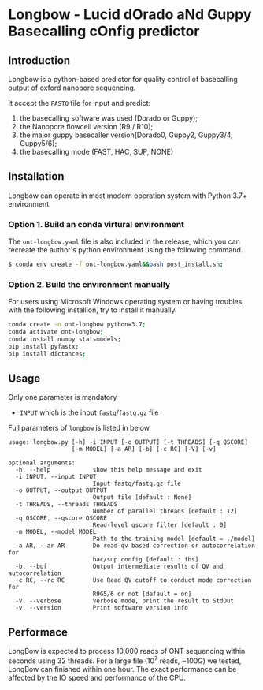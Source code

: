 # Longbow - Lucid dOrado aNd Guppy Basecalling cOnfig predictor

## Introduction
Longbow is a python-based predictor for quality control of basecalling output of oxford nanopore sequencing.

It accept the `FASTQ` file for input and predict:
1. the basecalling software was used (Dorado or Guppy);
2. the Nanopore flowcell version (R9 / R10);
3. the major guppy basecaller version(Dorado0, Guppy2, Guppy3/4, Guppy5/6);
4. the basecalling mode (FAST, HAC, SUP, NONE)

## Installation
Longbow can operate in most modern operation system with Python 3.7+ environment. 
### Option 1. Build an conda virtural environment
The `ont-longbow.yaml` file is also included in the release, which you can recreate the author's python environment using the following command.
```bash
$ conda env create -f ont-longbow.yaml&&bash post_install.sh;
```

### Option 2. Build the environment manually
For users using Microsoft Windows operating system or having troubles with the following installion, try to install it manually.
```bash
conda create -n ont-longbow python=3.7;
conda activate ont-longbow;
conda install numpy statsmodels;
pip install pyfastx;
pip install dictances;
```


## Usage
Only one parameter is mandatory 
- `INPUT` which is the input `fastq`/`fastq.gz` file

Full parameters of `longbow` is listed in below. 
```
usage: longbow.py [-h] -i INPUT [-o OUTPUT] [-t THREADS] [-q QSCORE]
                  [-m MODEL] [-a AR] [-b] [-c RC] [-V] [-v]

optional arguments:
  -h, --help            show this help message and exit
  -i INPUT, --input INPUT
                        Input fastq/fastq.gz file
  -o OUTPUT, --output OUTPUT
                        Output file [default : None]
  -t THREADS, --threads THREADS
                        Number of parallel threads [default : 12]
  -q QSCORE, --qscore QSCORE
                        Read-level qscore filter [default : 0]
  -m MODEL, --model MODEL
                        Path to the training model [default = ./model]
  -a AR, --ar AR        Do read-qv based correction or autocorrelation for
                        hac/sup config [default : fhs]
  -b, --buf             Output intermediate results of QV and autocorrelation
  -c RC, --rc RC        Use Read QV cutoff to conduct mode correction for
                        R9G5/6 or not [default = on]
  -V, --verbose         Verbose mode, print the result to StdOut
  -v, --version         Print software version info
```

## Performace
LongBow is expected to process 10,000 reads of ONT sequencing within seconds using 32 threads. For a large file (10<sup>7</sup> reads, ~100G) we tested, LongBow can finished within one hour.
The exact performance can be affected by the IO speed and performance of the CPU.
